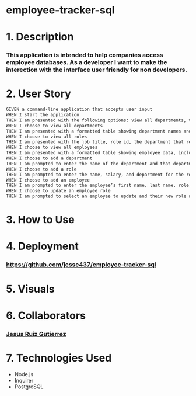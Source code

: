 # employee-tracker-sql

# 1. Description

### This application is intended to help companies access employee databases. As a developer I want to make the interection with the interface user friendly for non developers.

# 2. User Story

```md
GIVEN a command-line application that accepts user input
WHEN I start the application
THEN I am presented with the following options: view all departments, view all roles, view all employees, add a department, add a role, add an employee, and update an employee role
WHEN I choose to view all departments
THEN I am presented with a formatted table showing department names and department ids
WHEN I choose to view all roles
THEN I am presented with the job title, role id, the department that role belongs to, and the salary for that role
WHEN I choose to view all employees
THEN I am presented with a formatted table showing employee data, including employee ids, first names, last names, job titles, departments, salaries, and managers that the employees report to
WHEN I choose to add a department
THEN I am prompted to enter the name of the department and that department is added to the database
WHEN I choose to add a role
THEN I am prompted to enter the name, salary, and department for the role and that role is added to the database
WHEN I choose to add an employee
THEN I am prompted to enter the employee’s first name, last name, role, and manager, and that employee is added to the database
WHEN I choose to update an employee role
THEN I am prompted to select an employee to update and their new role and this information is updated in the database
```

# 3. How to Use

# 4. Deployment

### https://github.com/jesse437/employee-tracker-sql

# 5. Visuals

# 6. Collaborators

### [Jesus Ruiz Gutierrez](https://github.com/jesse437)

# 7. Technologies Used

- Node.js
- Inquirer
- PostgreSQL
